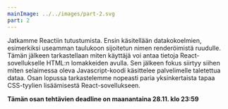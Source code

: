 ```yaml
---
mainImage: ../../images/part-2.svg
part: 2
---
```


<div class="intro">

Jatkamme Reactiin tutustumista. Ensin käsitellään datakokoelmien, esimerkiksi useamman taulukoon sijoitetun nimen renderöimistä ruudulle. Tämän jälkeen tarkastellaan miten käyttäjä voi antaa tietoja React-sovellukselle HTML:n lomakkeiden avulla. Sen jälkeen fokus siirtyy siihen miten selaimessa oleva Javascript-koodi käsittelee palvelimelle taletettua dataa. Osan lopussa tarkastelemme nopeasti paria yksinkertaista tapaa CSS-tyylien lisäämisestä React-sovellukseen.

**Tämän osan tehtävien deadline on maanantaina 28.11. klo 23:59**

</div>
